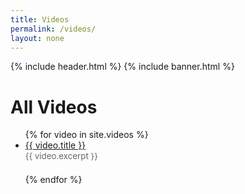```yaml
---
title: Videos
permalink: /videos/
layout: none
---
```


{% include header.html %}
{% include banner.html %}

# All Videos

<ul>
  {% for video in site.videos %}
    <li style="margin-bottom: 1.5em;">
      <a href="{{ video.url }}">{{ video.title }}</a><br>
      <span style="color:#666; font-size:0.95em;">{{ video.excerpt }}</span>
    </li>
  {% endfor %}
</ul>
